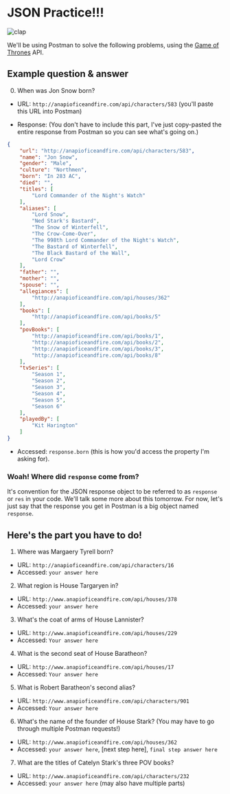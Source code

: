 # JSON Practice!!!

![clap](./assets/clap.gif)

We'll be using Postman to solve the following problems, using the [Game of Thrones](https://anapioficeandfire.com/) API.

## Example question & answer

0. When was Jon Snow born?

- URL: `http://anapioficeandfire.com/api/characters/583` (you'll paste this URL into Postman)

- Response: (You don't have to include this part, I've just copy-pasted the entire response from Postman so you can see what's going on.)

```json
{
    "url": "http://anapioficeandfire.com/api/characters/583",
    "name": "Jon Snow",
    "gender": "Male",
    "culture": "Northmen",
    "born": "In 283 AC",
    "died": "",
    "titles": [
        "Lord Commander of the Night's Watch"
    ],
    "aliases": [
        "Lord Snow",
        "Ned Stark's Bastard",
        "The Snow of Winterfell",
        "The Crow-Come-Over",
        "The 998th Lord Commander of the Night's Watch",
        "The Bastard of Winterfell",
        "The Black Bastard of the Wall",
        "Lord Crow"
    ],
    "father": "",
    "mother": "",
    "spouse": "",
    "allegiances": [
        "http://anapioficeandfire.com/api/houses/362"
    ],
    "books": [
        "http://anapioficeandfire.com/api/books/5"
    ],
    "povBooks": [
        "http://anapioficeandfire.com/api/books/1",
        "http://anapioficeandfire.com/api/books/2",
        "http://anapioficeandfire.com/api/books/3",
        "http://anapioficeandfire.com/api/books/8"
    ],
    "tvSeries": [
        "Season 1",
        "Season 2",
        "Season 3",
        "Season 4",
        "Season 5",
        "Season 6"
    ],
    "playedBy": [
        "Kit Harington"
    ]
}
```

- Accessed: `response.born` (this is how you'd access the property I'm asking for).

### Woah! Where did `response` come from?

It's convention for the JSON response object to be referred to as `response` or `res` in your code. We'll talk some more about this tomorrow. For now, let's just say that the response you get in Postman is a big object named `response`. 

## Here's the part you have to do!

1. Where was Margaery Tyrell born?

- URL: `http://anapioficeandfire.com/api/characters/16`
- Accessed: `your answer here`

2. What region is House Targaryen in?

- URL: `http://www.anapioficeandfire.com/api/houses/378`
- Accessed: `your answer here`

3. What's the coat of arms of House Lannister?

- URL: `http://www.anapioficeandfire.com/api/houses/229`
- Accessed: `Your answer here`

4. What is the second seat of House Baratheon?

- URL: `http://www.anapioficeandfire.com/api/houses/17`
- Accessed: `Your answer here`

5. What is Robert Baratheon's second alias?

- URL: `http://www.anapioficeandfire.com/api/characters/901`
- Accessed: `Your answer here`

6. What's the name of the founder of House Stark? (You may have to go through multiple Postman requests!)

- URL: `http://www.anapioficeandfire.com/api/houses/362`
- Accessed: `your answer here`, [next step here], `final step answer here`

7. What are the titles of Catelyn Stark's three POV books?

- URL: `http://www.anapioficeandfire.com/api/characters/232`
- Accessed: `your answer here` (may also have multiple parts)